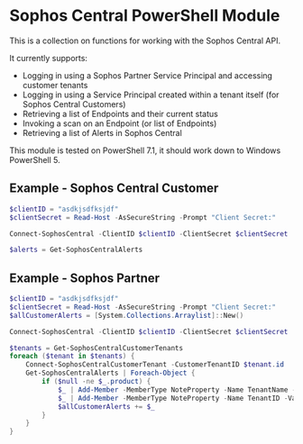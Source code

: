 # Sophos Central PowerShell Module

This is a collection on functions for working with the Sophos Central API.

It currently supports:

* Logging in using a Sophos Partner Service Principal and accessing customer tenants
* Logging in using a Service Principal created within a tenant itself (for Sophos Central Customers)
* Retrieving a list of Endpoints and their current status
* Invoking a scan on an Endpoint (or list of Endpoints)
* Retrieving a list of Alerts in Sophos Central

This module is tested on PowerShell 7.1, it should work down to Windows PowerShell 5.

## Example - Sophos Central Customer

``` powershell
$clientID = "asdkjsdfksjdf"
$clientSecret = Read-Host -AsSecureString -Prompt "Client Secret:"

Connect-SophosCentral -ClientID $clientID -ClientSecret $clientSecret

$alerts = Get-SophosCentralAlerts
```

## Example - Sophos Partner

``` powershell
$clientID = "asdkjsdfksjdf"
$clientSecret = Read-Host -AsSecureString -Prompt "Client Secret:"
$allCustomerAlerts = [System.Collections.Arraylist]::New()

Connect-SophosCentral -ClientID $clientID -ClientSecret $clientSecret

$tenants = Get-SophosCentralCustomerTenants
foreach ($tenant in $tenants) {
    Connect-SophosCentralCustomerTenant -CustomerTenantID $tenant.id
    Get-SophosCentralAlerts | Foreach-Object {
        if ($null -ne $_.product) {
            $_ | Add-Member -MemberType NoteProperty -Name TenantName -Value $tenant.Name
            $_ | Add-Member -MemberType NoteProperty -Name TenantID -Value $tenant.ID
            $allCustomerAlerts += $_
        }
    }
}
```
